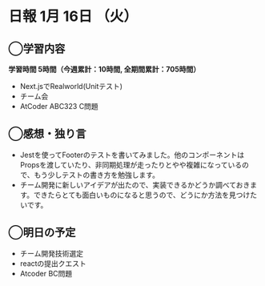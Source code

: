 # 日報  1月 16日 （火）

## ◯学習内容

**学習時間  5時間（今週累計：10時間, 全期間累計：705時間）**

- Next.jsでRealworld(Unitテスト)
- チーム会
- AtCoder ABC323 C問題

## ◯感想・独り言

- Jestを使ってFooterのテストを書いてみました。他のコンポーネントはPropsを渡していたり、非同期処理が走ったりとやや複雑になっているので、もう少しテストの書き方を勉強します。
- チーム開発に新しいアイデアが出たので、実装できるかどうか調べておきます。できたらとても面白いものになると思うので、どうにか方法を見つけたいです。

## ◯明日の予定

- チーム開発技術選定
- reactの提出クエスト
- Atcoder BC問題
